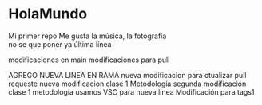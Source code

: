 # HolaMundo

Mi primer repo
Me gusta la música, la fotografía  
no se que poner ya
última línea

modificaciones en main
modificaciones para pull

AGREGO NUEVA LINEA EN RAMA
nueva modificacion para ctualizar pull requeste
nueva modificacion clase 1 Metodología
segunda modificación clase 1 metodología
usamos VSC para nueva línea
Modificación para tags1
